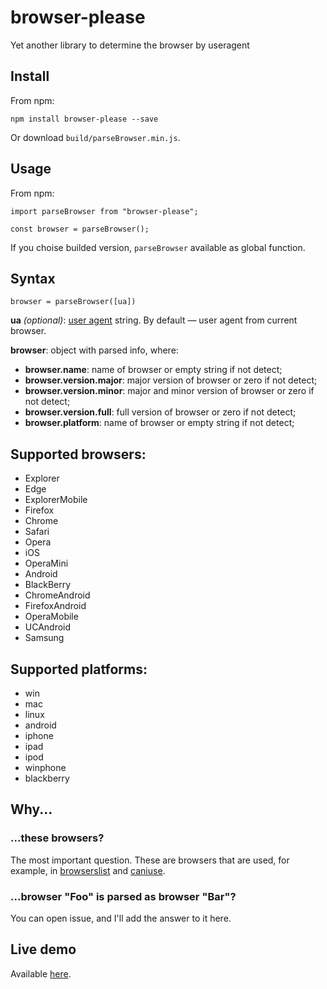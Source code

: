 # browser-please

Yet another library to determine the browser by useragent

## Install

From npm:

```
npm install browser-please --save
```

Or download `build/parseBrowser.min.js`.

## Usage

From npm:

```
import parseBrowser from "browser-please";

const browser = parseBrowser();
````

If you choise builded version, `parseBrowser` available as global function.

## Syntax

```
browser = parseBrowser([ua])
```

**ua** *(optional)*: [user agent](https://developer.mozilla.org/en-US/docs/Web/API/NavigatorID/userAgent) string. By default — user agent from current browser.

**browser**: object with parsed info, where:

* **browser.name**: name of browser or empty string if not detect;
* **browser.version.major**: major version of browser or zero if not detect;
* **browser.version.minor**: major and minor version of browser or zero if not detect;
* **browser.version.full**: full version of browser or zero if not detect;
* **browser.platform**: name of browser or empty string if not detect;

## Supported browsers:

* Explorer
* Edge
* ExplorerMobile
* Firefox
* Chrome
* Safari
* Opera
* iOS
* OperaMini
* Android
* BlackBerry
* ChromeAndroid
* FirefoxAndroid
* OperaMobile
* UCAndroid
* Samsung

## Supported platforms:

* win
* mac
* linux
* android
* iphone 
* ipad
* ipod
* winphone
* blackberry

## Why...

### ...these browsers?

The most important question. These are browsers that are used, for example, in [browserslist](https://github.com/browserslist/browserslist) and [caniuse](https://caniuse.com/).

### ...browser "Foo" is parsed as browser "Bar"?

You can open issue, and I'll add the answer to it here.

## Live demo

Available [here](https://dartess.github.io/browser-please/).
